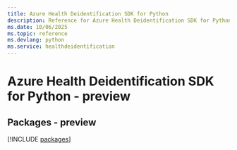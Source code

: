 ```yaml
---
title: Azure Health Deidentification SDK for Python
description: Reference for Azure Health Deidentification SDK for Python
ms.date: 10/06/2025
ms.topic: reference
ms.devlang: python
ms.service: healthdeidentification
---
```

# Azure Health Deidentification SDK for Python - preview
## Packages - preview
[!INCLUDE [packages](health-deidentification-index.md)]